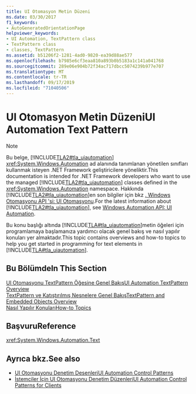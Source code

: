 ```yaml
---
title: UI Otomasyon Metin Düzeni
ms.date: 03/30/2017
f1_keywords:
- AutoGeneratedOrientationPage
helpviewer_keywords:
- UI Automation, TextPattern class
- TextPattern class
- classes, TextPattern
ms.assetid: b51206f2-1281-4ad0-9820-ea39d88ae577
ms.openlocfilehash: b7985e6cf3eaa810a893b0b5183a1c141a041768
ms.sourcegitcommit: 289e06e904b72f34ac717dbcc5074239b977e707
ms.translationtype: MT
ms.contentlocale: tr-TR
ms.lasthandoff: 09/17/2019
ms.locfileid: "71040506"
---
```

# <a name="ui-automation-text-pattern"></a><span data-ttu-id="559cc-102">UI Otomasyon Metin Düzeni</span><span class="sxs-lookup"><span data-stu-id="559cc-102">UI Automation Text Pattern</span></span>
> [!NOTE]
> <span data-ttu-id="559cc-103">Bu belge, [!INCLUDE[TLA2#tla_uiautomation](../../../includes/tla2sharptla-uiautomation-md.md)] <xref:System.Windows.Automation> ad alanında tanımlanan yönetilen sınıfları kullanmak isteyen .NET Framework geliştiricilere yöneliktir.</span><span class="sxs-lookup"><span data-stu-id="559cc-103">This documentation is intended for .NET Framework developers who want to use the managed [!INCLUDE[TLA2#tla_uiautomation](../../../includes/tla2sharptla-uiautomation-md.md)] classes defined in the <xref:System.Windows.Automation> namespace.</span></span> <span data-ttu-id="559cc-104">Hakkında [!INCLUDE[TLA2#tla_uiautomation](../../../includes/tla2sharptla-uiautomation-md.md)]en son bilgiler için bkz [. Windows Otomasyonu API 'si: UI Otomasyonu](https://go.microsoft.com/fwlink/?LinkID=156746).</span><span class="sxs-lookup"><span data-stu-id="559cc-104">For the latest information about [!INCLUDE[TLA2#tla_uiautomation](../../../includes/tla2sharptla-uiautomation-md.md)], see [Windows Automation API: UI Automation](https://go.microsoft.com/fwlink/?LinkID=156746).</span></span>  
  
 <span data-ttu-id="559cc-105">Bu konu başlığı altında [!INCLUDE[TLA#tla_uiautomation](../../../includes/tlasharptla-uiautomation-md.md)]metin öğeleri için programlamaya başlamanıza yardımcı olacak genel bakış ve nasıl yapılır konuları yer almaktadır.</span><span class="sxs-lookup"><span data-stu-id="559cc-105">This topic contains overviews and how-to topics to help you get started in programming for text elements in [!INCLUDE[TLA#tla_uiautomation](../../../includes/tlasharptla-uiautomation-md.md)].</span></span>  
  
## <a name="in-this-section"></a><span data-ttu-id="559cc-106">Bu Bölümde</span><span class="sxs-lookup"><span data-stu-id="559cc-106">In This Section</span></span>  
 [<span data-ttu-id="559cc-107">UI Otomasyonu TextPattern Öğesine Genel Bakış</span><span class="sxs-lookup"><span data-stu-id="559cc-107">UI Automation TextPattern Overview</span></span>](ui-automation-textpattern-overview.md)  
 [<span data-ttu-id="559cc-108">TextPattern ve Katıştırılmış Nesnelere Genel Bakış</span><span class="sxs-lookup"><span data-stu-id="559cc-108">TextPattern and Embedded Objects Overview</span></span>](textpattern-and-embedded-objects-overview.md)  
 [<span data-ttu-id="559cc-109">Nasıl Yapılır Konuları</span><span class="sxs-lookup"><span data-stu-id="559cc-109">How-to Topics</span></span>](ui-automation-text-pattern-how-to-topics.md)  
  
## <a name="reference"></a><span data-ttu-id="559cc-110">Başvuru</span><span class="sxs-lookup"><span data-stu-id="559cc-110">Reference</span></span>  
 <xref:System.Windows.Automation.Text>  
  
## <a name="see-also"></a><span data-ttu-id="559cc-111">Ayrıca bkz.</span><span class="sxs-lookup"><span data-stu-id="559cc-111">See also</span></span>

- [<span data-ttu-id="559cc-112">UI Otomasyonu Denetim Desenleri</span><span class="sxs-lookup"><span data-stu-id="559cc-112">UI Automation Control Patterns</span></span>](ui-automation-control-patterns.md)
- [<span data-ttu-id="559cc-113">İstemciler İçin UI Otomasyonu Denetim Düzenleri</span><span class="sxs-lookup"><span data-stu-id="559cc-113">UI Automation Control Patterns for Clients</span></span>](ui-automation-control-patterns-for-clients.md)
